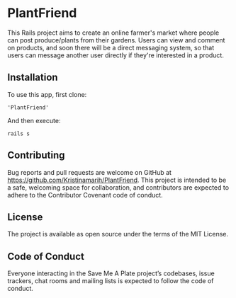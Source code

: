 # PlantFriend
This Rails project aims to create an online farmer's market where people can post produce/plants from their gardens. Users can view and comment on products, and soon there will be a direct messaging system, so that users can message another user directly if they're interested in a product.

## Installation
To use this app, first clone:

 `'PlantFriend'`

And then execute:

`rails s`

## Contributing
Bug reports and pull requests are welcome on GitHub at https://github.com/Kristinamarih/PlantFriend. This project is intended to be a safe, welcoming space for collaboration, and contributors are expected to adhere to the Contributor Covenant code of conduct.

## License
The project is available as open source under the terms of the MIT License.

## Code of Conduct
Everyone interacting in the Save Me A Plate project’s codebases, issue trackers, chat rooms and mailing lists is expected to follow the code of conduct.
